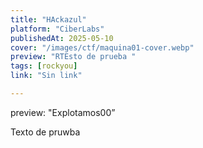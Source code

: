 ```yaml
---
title: "HAckazul"
platform: "CiberLabs"
publishedAt: 2025-05-10
cover: "/images/ctf/maquina01-cover.webp"
preview: "RTEsto de prueba "
tags: [rockyou]
link: "Sin link"

---
```


preview: "Explotamos00”


Texto de pruwba 

